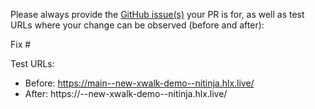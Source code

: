 Please always provide the [GitHub issue(s)](../issues) your PR is for, as well as test URLs where your change can be observed (before and after):

Fix #<gh-issue-id>

Test URLs:
- Before: https://main--new-xwalk-demo--nitinja.hlx.live/
- After: https://<branch>--new-xwalk-demo--nitinja.hlx.live/
